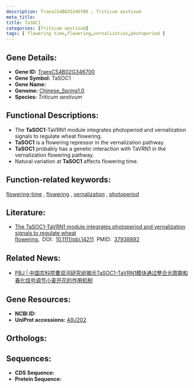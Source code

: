 ```yaml
---
description: TraesCS4B02G346700 ; Triticum aestivum
meta_title:
title: TaSOC1
categories: [Triticum aestivum]
tags: [ flowering time,flowering,vernalization,photoperiod ]
---
```


## Gene Details:
- **Gene ID:**	[TraesCS4B02G346700](https://ensembl.gramene.org/Triticum_aestivum/Gene/Summary?g=TraesCS4B02G346700)
- **Gene Symbol:** TaSOC1
- **Gene Name:** 
- **Genome:** [Chinese_Spring1.0](https://ensembl.gramene.org/Triticum_aestivum/Info/Index)
- **Species:** *Triticum aestivum*

## Functional Descriptions:
   - The **TaSOC1**-TaVRN1 module integrates photoperiod and vernalization signals to regulate wheat flowering.
   - **TaSOC1** is a flowering repressor in the vernalization pathway.
   - **TaSOC1** probably has a genetic interaction with TaVRN1 in the vernalization flowering pathway.
   - Natural variation at **TaSOC1** affects flowering time.

## Function-related keywords:
[flowering-time](/tags/flowering-time/)&nbsp;,&nbsp;[flowering](/tags/flowering/)&nbsp;,&nbsp;[vernalization](/tags/vernalization/)&nbsp;,&nbsp;[photoperiod](/tags/photoperiod/)

## Literature:
   - [The TaSOC1-TaVRN1 module integrates photoperiod and vernalization signals to regulate wheat flowering.]( https://onlinelibrary.wiley.com/doi/10.1111/pbi.14211)&nbsp;&nbsp;DOI:&nbsp;&nbsp;[10.1111/pbi.14211](https://onlinelibrary.wiley.com/doi/10.1111/pbi.14211)&nbsp;&nbsp;PMID:&nbsp;&nbsp;[37938892](https://pubmed.ncbi.nlm.nih.gov/37938892/)

## Related News:
   - [PBJ | 中国农科院曹双河研究组揭示TaSOC1-TaVRN1模块通过整合光周期和春化信号调节小麦开花的作用机制](https://mp.weixin.qq.com/s?__biz=Mzg3MDEwNDEyMg==&mid=2247559250&idx=1&sn=8d6095997d2a5ecc80d061e94cd9d480&chksm=37511c1d20c10bfd96fd3490c481c0631f606229746697b1384a4c1315865dfa22d8e39cb2a8&scene=27#wechat_redirect)

## Gene Resources:
- **NCBI ID:**  [](https://www.ncbi.nlm.nih.gov/gene/?term=)
- **UniProt accessions:** [A9J202](https://www.uniprot.org/uniprotkb/A9J202/entry)

## Orthologs:

## Sequences:
- **CDS Sequence:**
- **Protein Sequence:**
